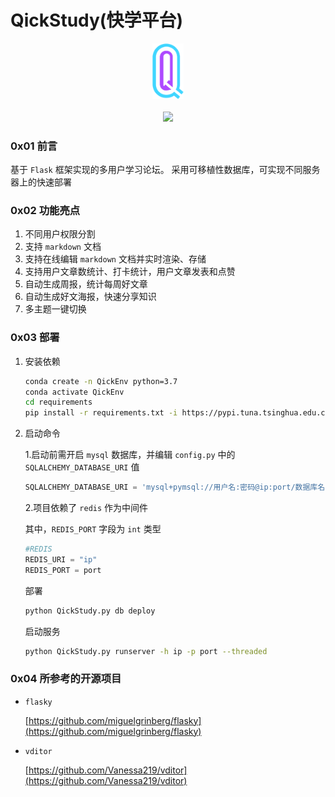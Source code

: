 # QickStudy(快学平台)

<div align="center"><img src='img/logo.png' width="50px"></div>
<br>
<div align="center">
<a href='https://www.murphysec.com/console/report/1674402525447217152/1674402525975699456'><img src='https://www.murphysec.com/platform3/v31/badge/1674402525975699456.svg'></a>
</div>

### 0x01 前言

基于 `Flask` 框架实现的多用户学习论坛。
采用可移植性数据库，可实现不同服务器上的快速部署

### 0x02 功能亮点

1. 不同用户权限分割
2. 支持 `markdown` 文档
3. 支持在线编辑 `markdown` 文档并实时渲染、存储
4. 支持用户文章数统计、打卡统计，用户文章发表和点赞
5. 自动生成周报，统计每周好文章
6. 自动生成好文海报，快速分享知识
7. 多主题一键切换

### 0x03 部署

1. 安装依赖

   ```bash
   conda create -n QickEnv python=3.7
   conda activate QickEnv
   cd requirements
   pip install -r requirements.txt -i https://pypi.tuna.tsinghua.edu.cn/simple
   ```
2. 启动命令

   1.启动前需开启 `mysql` 数据库，并编辑 `config.py` 中的 `SQLALCHEMY_DATABASE_URI` 值

   ```python
   SQLALCHEMY_DATABASE_URI = 'mysql+pymsql://用户名:密码@ip:port/数据库名'
   ```
   2.项目依赖了 `redis` 作为中间件
   
   其中，`REDIS_PORT` 字段为 `int` 类型
   ```python
   #REDIS
   REDIS_URI = "ip"
   REDIS_PORT = port
   ```

   部署

   ```bash
   python QickStudy.py db deploy
   ```

   启动服务

   ```bash
   python QickStudy.py runserver -h ip -p port --threaded
   ```

### 0x04 所参考的开源项目

+ `flasky`

  [https://github.com/miguelgrinberg/flasky](https://github.com/miguelgrinberg/flasky)
+ `vditor`

  [https://github.com/Vanessa219/vditor](https://github.com/Vanessa219/vditor)
